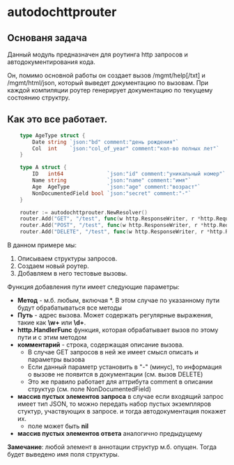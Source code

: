 # autodochttprouter

## Основаня задача

Данный модуль предназначен для роутинга http запросов и автодокументирования кода.

Он, помимо основной работы он создает вызов /mgmt/help[/txt] и /mgmt/html/json, который выведет документацию по вызовам. При каждой компиляции роутер генерирует документацию по текущему состоянию структру.

## Как это все работает.

```go
    type AgeType struct {
        Date string `json:"bd" comment:"день рождения"`
        Col  int    `json:"col_of_year" comment:"кол-во полных лет"`
    }

    type A struct {
        ID   int64              `json:"id" comment:"уникальный номер"`
        Name string             `json:"name" comment:"имя"`
        Age  AgeType            `json:"age" comment:"возраст"`
        NonDocumentedField bool `json:"secret" comment:"-"`
    }

	router := autodochttprouter.NewResolver()
	router.Add("GET", "/test", func(w http.ResponseWriter, r *http.Request) { srvTestOkHandler(&w, r, db, cfg) }, "Тестовый вызов", nil, nil)
    router.Add("POST", "/test", func(w http.ResponseWriter, r *http.Request) { srvTestOkHandler(&w, r, db, cfg) }, "Тестовый вызов", []interface{}{A{}}, []interface{A{}})
    router.Add("DELETE", "/test", func(w http.ResponseWriter, r *http.Request) { srvTestOkHandler(&w, r, db, cfg) }, "-", nil, nil)
```

В данном примере мы:

1. Описываем структуры запросов.
1. Создаем новый роутер.
1. Добавляем в него тестовые вызовы.

Функция добавления пути имеет следующие параметры:

* **Метод** - м.б. любым, включая *. В этом случае по указанному пути будут обрабатываться все методы
* **Путь** - адрес вызова. Может содержать регулярные выражения, такие как **\w+** или **\d+**. 
* **htttp.HandlerFunc** функция, которая обрабатывает вызов по этому пути и с этим методом
* **комментарий** - строка, содержащая описание вызова. 
    * В случае GET запросов в ней же имеет смысл описать и параметры вызова
    * Если данный параметр установить в "-" (минус), то информация о вызове не появится в документации (см. вызов DELETE)
    * Это же правило работает для аттрибута comment в описании структур (см. поле NonDocumentedField)
* **массив пустых элементов запроса** в случае если входящий запрос имеет тип JSON, то можно передать набор пустых экземпляров стуктур, участвующих в запросе. и тогда автодокументация покажет их.
    * поле может быть **nil**
* **массив пустых элементов ответа** аналогично предыдущему

**Замечание**: любой элемент в аннотации структур м.б. опущен. Тогда будет выведено имя поля структуры.